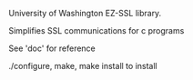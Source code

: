 University of Washington EZ-SSL library.  

Simplifies SSL communications for c programs

See 'doc' for reference

./configure, make, make install to install


